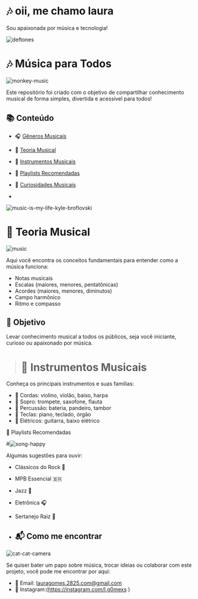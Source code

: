 # 🎶 oii, me chamo laura 

Sou apaixonada por música e tecnologia!

![deftones](https://github.com/user-attachments/assets/d49a51f6-fdd9-4044-a539-f55d603bdee7)


# 🎶 Música para Todos

![monkey-music](https://github.com/user-attachments/assets/d905aad6-efd1-4089-9715-ab71c5219252)

Este repositório foi criado com o objetivo de compartilhar conhecimento musical de forma simples, divertida e acessível para todos!

## 📚 Conteúdo

- 🎧 [Gêneros Musicais](generos/)
- 📖 [Teoria Musical](teoria/)
- 🎹 [Instrumentos Musicais](instrumentos/)
- 🎵 [Playlists Recomendadas](playlists/)
- 🤔 [Curiosidades Musicais](curiosidades/)

- 
![music-is-my-life-kyle-broflovski](https://github.com/user-attachments/assets/b0a0f2ca-709c-4b87-b7c6-c0af9c6bdbed)


# 🎼 Teoria Musical

![music](https://github.com/user-attachments/assets/2db0f5a6-5cff-45bb-8408-16fad688e058)

Aqui você encontra os conceitos fundamentais para entender como a música funciona:

- Notas musicais
- Escalas (maiores, menores, pentatônicas)
- Acordes (maiores, menores, diminutos)
- Campo harmônico
- Ritmo e compasso


## 🎯 Objetivo

Levar conhecimento musical a todos os públicos, seja você iniciante, curioso ou apaixonado por música.


> # 🥁 Instrumentos Musicais

Conheça os principais instrumentos e suas famílias:

- 🎻 Cordas: violino, violão, baixo, harpa
- 🎺 Sopro: trompete, saxofone, flauta
- 🥁 Percussão: bateria, pandeiro, tambor
- 🎹 Teclas: piano, teclado, órgão
- 🎸 Elétricos: guitarra, baixo elétrico

 🎵 Playlists Recomendadas
 
#![song-happy](https://github.com/user-attachments/assets/ab3b38e8-d536-43d7-9c3f-bc878d76c93f)

Algumas sugestões para ouvir:

- Clássicos do Rock 🎸
- MPB Essencial 🇧🇷
- Jazz 🎷
- Eletrônica 🎧
- Sertanejo Raiz 🤠

- ## 📬 Como me encontrar

  
![cat-cat-camera](https://github.com/user-attachments/assets/418ba8ed-2c02-4ac6-94e6-373cdc637a6e)

 
Se quiser bater um papo sobre música, trocar ideias ou colaborar com este projeto, você pode me encontrar por aqui:

- 📧 Email: lauragomes.2825.com@gmail.com 
- 💬 Instagram:(https://instagram.com/l.g0mexs )  

